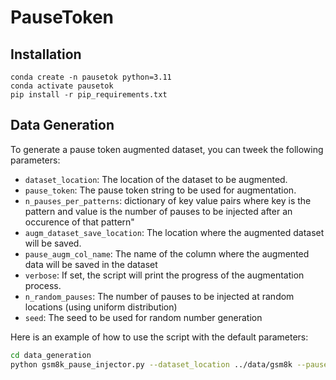 # PauseToken

## Installation
```
conda create -n pausetok python=3.11
conda activate pausetok
pip install -r pip_requirements.txt
```

## Data Generation

To generate a pause token augmented dataset, you can tweek the following parameters:

- `dataset_location`: The location of the dataset to be augmented.
- `pause_token`: The pause token string to be used for augmentation.
- `n_pauses_per_patterns`:  dictionary of key value pairs where key is the pattern and value is the number of pauses to be injected after an occurence of that pattern"
- `augm_dataset_save_location`: The location where the augmented dataset will be saved.
- `pause_augm_col_name`: The name of the column where the augmented data will be saved in the dataset
- `verbose`: If set, the script will print the progress of the augmentation process.
- `n_random_pauses`: The number of pauses to be injected at random locations (using uniform distribution)
- `seed`: The seed to be used for random number generation

Here is an example of how to use the script with the default parameters:
```bash
cd data_generation
python gsm8k_pause_injector.py --dataset_location ../data/gsm8k --pause_token "<|pause|>" --n_pauses_per_patterns '{"=": 1, "\n": 1," equals ":1, " equal ": 1}' --augm_dataset_save_location ../data/gsm8k_pause_injected --pause_augm_col_name "answer" --verbose --n_random_pauses 0
```

